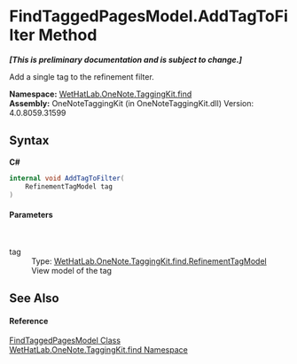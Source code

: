 # FindTaggedPagesModel.AddTagToFilter Method 
 _**\[This is preliminary documentation and is subject to change.\]**_

Add a single tag to the refinement filter.

**Namespace:**&nbsp;<a href="0e3a8efd-07d2-1709-b1cd-709153222081">WetHatLab.OneNote.TaggingKit.find</a><br />**Assembly:**&nbsp;OneNoteTaggingKit (in OneNoteTaggingKit.dll) Version: 4.0.8059.31599

## Syntax

**C#**<br />
``` C#
internal void AddTagToFilter(
	RefinementTagModel tag
)
```


#### Parameters
&nbsp;<dl><dt>tag</dt><dd>Type: <a href="754eebf8-02be-caee-6ac8-929368587a55">WetHatLab.OneNote.TaggingKit.find.RefinementTagModel</a><br />View model of the tag</dd></dl>

## See Also


#### Reference
<a href="61df9a94-5b66-19be-5b06-1d28184da999">FindTaggedPagesModel Class</a><br /><a href="0e3a8efd-07d2-1709-b1cd-709153222081">WetHatLab.OneNote.TaggingKit.find Namespace</a><br />